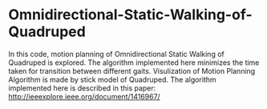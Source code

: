 # Omnidirectional-Static-Walking-of-Quadruped
In this code, motion planning of Omnidirectional Static Walking of Quadruped is explored. 
The algorithm implemented here minimizes the time taken for transition between different gaits. 
Visulization of Motion Planning Algorithm is made by stick model of Quadruped.
The algorithm implemented here is described in this paper: http://ieeexplore.ieee.org/document/1416967/ 

